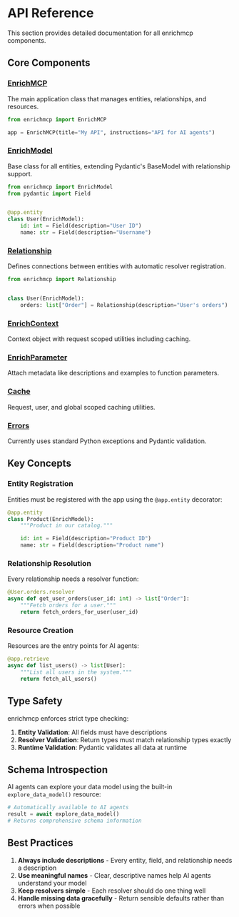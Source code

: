 # API Reference

This section provides detailed documentation for all enrichmcp components.

## Core Components

### [EnrichMCP](api/app.md)
The main application class that manages entities, relationships, and resources.

```python
from enrichmcp import EnrichMCP

app = EnrichMCP(title="My API", instructions="API for AI agents")
```

### [EnrichModel](api/entity.md)
Base class for all entities, extending Pydantic's BaseModel with relationship support.

```python
from enrichmcp import EnrichModel
from pydantic import Field


@app.entity
class User(EnrichModel):
    id: int = Field(description="User ID")
    name: str = Field(description="Username")
```

### [Relationship](api/relationship.md)
Defines connections between entities with automatic resolver registration.

```python
from enrichmcp import Relationship


class User(EnrichModel):
    orders: list["Order"] = Relationship(description="User's orders")
```

### [EnrichContext](api/context.md)
Context object with request scoped utilities including caching.

### [EnrichParameter](api/parameter.md)
Attach metadata like descriptions and examples to function parameters.

### [Cache](api/cache.md)
Request, user, and global scoped caching utilities.

### [Errors](api/errors.md)
Currently uses standard Python exceptions and Pydantic validation.

## Key Concepts

### Entity Registration
Entities must be registered with the app using the `@app.entity` decorator:

```python
@app.entity
class Product(EnrichModel):
    """Product in our catalog."""

    id: int = Field(description="Product ID")
    name: str = Field(description="Product name")
```

### Relationship Resolution
Every relationship needs a resolver function:

```python
@User.orders.resolver
async def get_user_orders(user_id: int) -> list["Order"]:
    """Fetch orders for a user."""
    return fetch_orders_for_user(user_id)
```

### Resource Creation
Resources are the entry points for AI agents:

```python
@app.retrieve
async def list_users() -> list[User]:
    """List all users in the system."""
    return fetch_all_users()
```

## Type Safety

enrichmcp enforces strict type checking:

1. **Entity Validation**: All fields must have descriptions
2. **Resolver Validation**: Return types must match relationship types exactly
3. **Runtime Validation**: Pydantic validates all data at runtime

## Schema Introspection

AI agents can explore your data model using the built-in `explore_data_model()` resource:

```python
# Automatically available to AI agents
result = await explore_data_model()
# Returns comprehensive schema information
```

## Best Practices

1. **Always include descriptions** - Every entity, field, and relationship needs a description
2. **Use meaningful names** - Clear, descriptive names help AI agents understand your model
3. **Keep resolvers simple** - Each resolver should do one thing well
4. **Handle missing data gracefully** - Return sensible defaults rather than errors when possible
